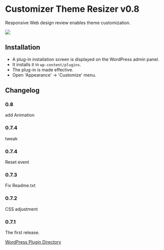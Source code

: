 # Customizer Theme Resizer v0.8

Responsive Web design review enables theme customization.

[![](http://img.youtube.com/vi/_DFdXqbeRPQ/0.jpg)](https://www.youtube.com/watch?v=_DFdXqbeRPQ)

## Installation

* A plug-in installation screen is displayed on the WordPress admin panel.
* It installs it in `wp-content/plugins`.
* The plug-in is made effective.
* Open \'Appearance\' -> \'Customize\' menu.

## Changelog

### 0.8
add Animation

### 0.7.4
tweak

### 0.7.4
Reset event

### 0.7.3
Fix Readme.txt

### 0.7.2
CSS adjustment

### 0.7.1
The first release.

[WordPress Plugin Directory](https://wordpress.org/plugins/customizer-theme-resizer/)
